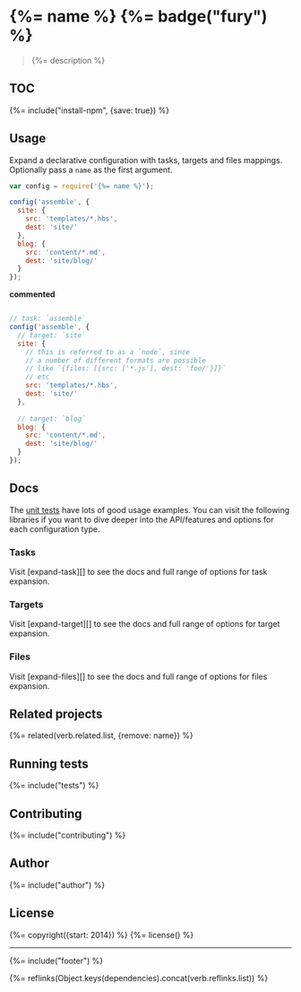 # {%= name %} {%= badge("fury") %}

> {%= description %}

## TOC

<!-- toc -->

{%= include("install-npm", {save: true}) %}

## Usage

Expand a declarative configuration with tasks, targets and files mappings. Optionally pass a `name` as the first argument.

```js
var config = require('{%= name %}');

config('assemble', {
  site: {
    src: 'templates/*.hbs',
    dest: 'site/'
  },
  blog: {
    src: 'content/*.md',
    dest: 'site/blog/'
  }
});
```

**commented**

```js

// task: `assemble`
config('assemble', {
  // target: `site`
  site: {
    // this is referred to as a `node`, since
    // a number of different formats are possible
    // like `{files: [{src: ['*.js'], dest: 'foo/'}]}`
    // etc
    src: 'templates/*.hbs',
    dest: 'site/'
  },
  
  // target: `blog`
  blog: {
    src: 'content/*.md',
    dest: 'site/blog/'
  }
});
```

## Docs

The [unit tests](./test/) have lots of good usage examples. You can visit the following libraries if you want to dive deeper into the API/features and options for each configuration type.

### Tasks

Visit [expand-task][] to see the docs and full range of options for task expansion.

### Targets

Visit [expand-target][] to see the docs and full range of options for target expansion.

### Files

Visit [expand-files][] to see the docs and full range of options for files expansion.


## Related projects
{%= related(verb.related.list, {remove: name}) %}  

## Running tests
{%= include("tests") %}

## Contributing
{%= include("contributing") %}

## Author
{%= include("author") %}

## License
{%= copyright({start: 2014}) %}
{%= license() %}

***

{%= include("footer") %}

{%= reflinks(Object.keys(dependencies).concat(verb.reflinks.list)) %}  

[make]: http://www.gnu.org/software/make/manual/html_node/Standard-Targets.html